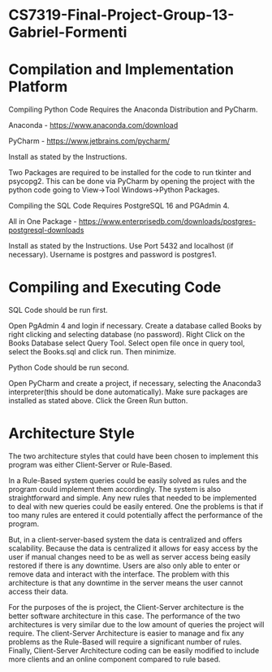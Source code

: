 # CS7319-Final-Project-Group-13-Gabriel-Formenti
# Compilation and Implementation Platform 
 Compiling Python Code Requires the Anaconda Distribution and PyCharm.
 
 Anaconda - https://www.anaconda.com/download
 
 PyCharm - https://www.jetbrains.com/pycharm/
 
 Install as stated by the Instructions.  
 
 Two Packages are required to be installed for the code to run tkinter and psycopg2. This can be done via PyCharm by opening the project with the python code going to View->Tool Windows->Python Packages. 
 
 Compiling the SQL Code Requires PostgreSQL 16 and PGAdmin 4.  
 
 All in One Package - https://www.enterprisedb.com/downloads/postgres-postgresql-downloads
 
 Install as stated by the Instructions. Use Port 5432 and localhost (if necessary). Username is postgres and password is postgres1.

# Compiling and Executing Code 
 SQL Code should be run first. 
 
 Open PgAdmin 4 and login if necessary. Create a database called Books by right clicking and selecting database (no password). Right Click on the Books Database select Query Tool. Select open file once in query tool, select the Books.sql and click run. Then minimize.  
 
 Python Code should be run second. 
 
 Open PyCharm and create a project, if necessary, selecting the Anaconda3 interpreter(this should be done automatically). Make sure packages are installed as stated above. Click the Green Run button.  




# Architecture Style 

The two architecture styles that could have been chosen to implement this program was either Client-Server or Rule-Based.

In a Rule-Based system queries could be easily solved as rules and the program could implement them accordingly. The system is also straightforward and simple. Any new rules that needed to be implemented to deal with new queries could be easily entered. One the problems is that if too many rules are entered it could potentially affect the performance of the program.  
 
But, in a client-server-based system the data is centralized and offers scalability. Because the data is centralized it allows for easy access by the user if manual changes need to be as well as server access being easily restored if there is any downtime. Users are also only able to enter or remove data and interact with the interface. The problem with this architecture is that any downtime in the server means the user cannot access their data. 

For the purposes of the is project, the Client-Server architecture is the better software architecture in this case.  The performance of the two architectures is very similar due to the low amount of queries the project will require. The client-Server Architecture is easier to manage and fix any problems as the Rule-Based will require a significant number of rules. Finally, Client-Server Architecture coding can be easily modified to include more clients and an online component compared to rule based. 

